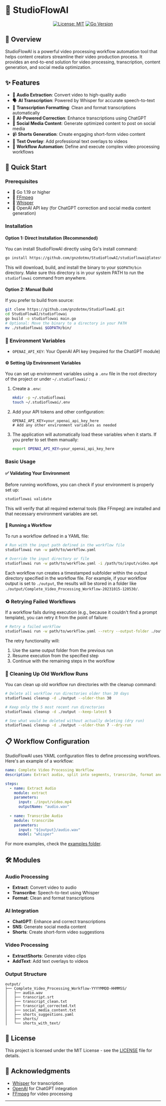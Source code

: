 # 🎥 StudioFlowAI

<div align="center">

[![License: MIT](https://img.shields.io/badge/License-MIT-yellow.svg)](https://opensource.org/licenses/MIT)
[![Go Version](https://img.shields.io/badge/Go-1.21+-blue.svg)](https://golang.org)

</div>

## 📝 Overview

StudioFlowAI is a powerful video processing workflow automation tool that helps content creators streamline their video production process. It provides an end-to-end solution for video processing, transcription, content generation, and social media optimization.

## ✨ Features

- 🎵 **Audio Extraction**: Convert video to high-quality audio
- 🗣️ **AI Transcription**: Powered by Whisper for accurate speech-to-text
- 📝 **Transcription Formatting**: Clean and format transcriptions automatically
- 🤖 **AI-Powered Correction**: Enhance transcriptions using ChatGPT
- 📱 **Social Media Content**: Generate optimized content to post on social media
- 📹 **Shorts Generation**: Create engaging short-form video content
- 🎨 **Text Overlay**: Add professional text overlays to videos
- 🔄 **Workflow Automation**: Define and execute complex video processing workflows

## 🚀 Quick Start

### Prerequisites

- 🔸 Go 1.19 or higher
- 🔸 [FFmpeg](https://ffmpeg.org/download.html)
- 🔸 [Whisper](https://github.com/openai/whisper?tab=readme-ov-file#setup)
- 🔸 OpenAI API key (for ChatGPT correction and social media content generation)

### Installation

#### Option 1: Direct Installation (Recommended)

You can install StudioFlowAI directly using Go's install command:

```bash
go install https://github.com/gnzdotmx/StudioFlowAI/studioflowai@latest
```

This will download, build, and install the binary to your `$GOPATH/bin` directory. Make sure this directory is in your system PATH to run the `studioflowai` command from anywhere.

#### Option 2: Manual Build

If you prefer to build from source:

```bash
git clone https://github.com/gnzdotmx/StudioFlowAI.git
cd StudioFlowAI/studioflowai
go build -o studioflowai main.go
# Optional: Move the binary to a directory in your PATH
mv ./studioflowai $GOPATH/bin/
```


### 🔑 Environment Variables

- `OPENAI_API_KEY`: Your OpenAI API key (required for the ChatGPT module)

#### ⚙️ Setting Up Environment Variables

You can set up environment variables using a `.env` file in the root directory of the project or under `~/.studioflowai/` :

1. Create a `.env`:
   ```bash
   mkdir -p ~/.studioflowai
   touch ~/.studioflowai/.env
   ```

2. Add your API tokens and other configuration:
   ```
   OPENAI_API_KEY=your_openai_api_key_here
   # Add any other environment variables as needed
   ```

3. The application will automatically load these variables when it starts. If you prefer to set them manually:
   ```bash
   export OPENAI_API_KEY=your_openai_api_key_here
   ```


### Basic Usage
#### ✅ Validating Your Environment

Before running workflows, you can check if your environment is properly set up:

```bash
studioflowai validate
```

This will verify that all required external tools (like FFmpeg) are installed and that necessary environment variables are set.

#### 🚀 Running a Workflow

To run a workflow defined in a YAML file:

```bash
# Run with the input path defined in the workflow file
studioflowai run -w path/to/workflow.yaml

# Override the input directory or file
studioflowai run -w path/to/workflow.yaml -i /path/to/input/video.mp4
```

Each workflow run creates a timestamped subfolder within the output directory specified in the workflow file. For example, if your workflow output is set to `./output`, the results will be stored in a folder like `./output/Complete_Video_Processing_Workflow-20231015-120530/`.

### ♻️ Retrying Failed Workflows

If a workflow fails during execution (e.g., because it couldn't find a prompt template), you can retry it from the point of failure:

```bash
# Retry a failed workflow
studioflowai run -w path/to/workflow.yaml --retry --output-folder ./output/Complete_Video_Processing_Workflow-20231015-120530 --workflow-name "Step Name"
```

The retry functionality will:
1. Use the same output folder from the previous run
2. Resume execution from the specified step
3. Continue with the remaining steps in the workflow

### 🧹 Cleaning Up Old Workflow Runs

You can clean up old workflow run directories with the cleanup command:

```bash
# Delete all workflow run directories older than 30 days
studioflowai cleanup -d ./output --older-than 30

# Keep only the 5 most recent run directories
studioflowai cleanup -d ./output --keep-latest 5

# See what would be deleted without actually deleting (dry run)
studioflowai cleanup -d ./output --older-than 7 --dry-run
```

## 📋 Workflow Configuration

StudioFlowAI uses YAML configuration files to define processing workflows. Here's an example of a workflow:

```yaml
name: Complete Video Processing Workflow
description: Extract audio, split into segments, transcribe, format and correct transcription

steps:
  - name: Extract Audio
    module: extract
    parameters:
      input: ./input/video.mp4
      outputName: "audio.wav"
      
  - name: Transcribe Audio
    module: transcribe
    parameters:
      input: "${output}/audio.wav"
      model: "whisper"
```

For more examples, check the [examples folder](examples).

## 🛠️ Modules

### Audio Processing
- **Extract**: Convert video to audio
- **Transcribe**: Speech-to-text using Whisper
- **Format**: Clean and format transcriptions

### AI Integration
- **ChatGPT**: Enhance and correct transcriptions
- **SNS**: Generate social media content
- **Shorts**: Create short-form video suggestions

### Video Processing
- **ExtractShorts**: Generate video clips
- **AddText**: Add text overlays to videos

### Output Structure

```
output/
├── Complete_Video_Processing_Workflow-YYYYMMDD-HHMMSS/
│   ├── audio.wav
│   ├── transcript.srt
│   ├── transcript_clean.txt
│   ├── transcript_corrected.txt
│   ├── social_media_content.txt
│   ├── shorts_suggestions.yaml
│   ├── shorts/
│   └── shorts_with_text/
```



## 📄 License

This project is licensed under the MIT License - see the [LICENSE](LICENSE) file for details.

## 🙏 Acknowledgments

- [Whisper](https://github.com/openai/whisper) for transcription
- [OpenAI](https://openai.com) for ChatGPT integration
- [FFmpeg](https://ffmpeg.org) for video processing

---